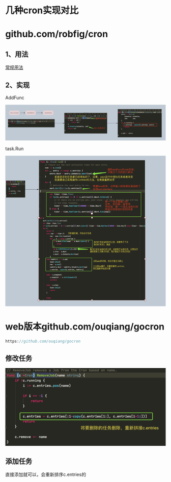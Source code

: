 # 几种cron实现对比

# github.com/robfig/cron

## 1、用法

[常规用法](https://blog.csdn.net/qq_39787367/article/details/109673599)

## 2、实现



AddFunc

![image-20210115145501117](cron-pick/image-20210115145501117.png)

task.Run

![image-20210115145559202](cron-pick/image-20210115145559202.png)





# web版本github.com/ouqiang/gocron

```go
https://github.com/ouqiang/gocron
```

## 修改任务

![image-20210115150318037](cron-pick/image-20210115150318037.png)



## 添加任务

直接添加就可以，会重新排序c.entries的













